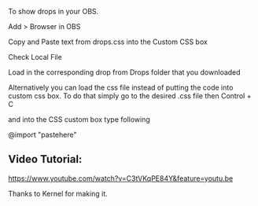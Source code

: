 To show drops in your OBS.

Add > Browser 
in OBS

Copy and Paste text from drops.css into the Custom CSS box

Check Local File

Load in the corresponding drop from Drops folder that you downloaded







Alternatively you can load the css file instead of putting the code into custom css box.
To do that simply go to the desired .css file then Control + C

and into the CSS custom box type following

@import "pastehere"







## Video Tutorial:
https://www.youtube.com/watch?v=C3tVKqPE84Y&feature=youtu.be

Thanks to Kernel for making it.
